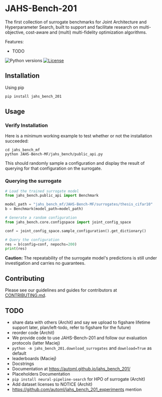 # JAHS-Bench-201

The first collection of surrogate benchmarks for Joint Architecture and Hyperparameter Search, built to support and facilitate research on multi-objective, cost-aware and (multi) multi-fidelity optimization algorithms.

Features:
- TODO

![Python versions](https://img.shields.io/badge/python-3.7%20%7C%203.8%20%7C%203.9%20%7C%203.10-informational)
[![License](TODO)](LICENSE)

## Installation

Using pip

```bash
pip install jahs_bench_201
```


## Usage

### Verify Installation

Here is a minimum working example to test whether or not the installation succeeded:

```
cd jahs_bench_mf
python JAHS-Bench-MF/jahs_bench/public_api.py
```

This should randomly sample a configuration and display the result of querying for that configuration on the surrogate.

### Querying the surrogate

```python
# Load the trained surrogate model
from jahs_bench.public_api import Benchmark

model_path = "jahs_bench_mf/JAHS-Bench-MF/surrogates/thesis_cifar10"
b = Benchmark(model_path=model_path)

# Generate a random configuration
from jahs_bench.core.configspace import joint_config_space

conf = joint_config_space.sample_configuration().get_dictionary()

# Query the configuration
res = b(config=conf, nepochs=200)
print(res)

```

**Caution:** The repeatability of the surrogate model's predictions is still under investigation and carries no
guarantees.

## Contributing

Please see our guidelines and guides for contributors at [CONTRIBUTING.md](CONTRIBUTING.md).


## TODO

* share data with others (Archit) and say we upload to figshare lifetime support later, plan/left-todo, refer to figshare for the future)
* reorder code (Archit)
* We provide code to use JAHS-Bench-201 and follow our evaluation protocols (latter Maciej)
* `python -m jahs_bench_201.download_surrogates` and `download=True` as default
* leaderboards (Maciej)
* Docstrings
* Documentation at https://automl.github.io/jahs_bench_201/
* Placeholders Documentation
* `pip install neural-pipeline-search` for HPO of surrogate (Archit)
* Add dataset licenses to NOTICE (Archit)
* https://github.com/automl/jahs_bench_201_experiments mention
